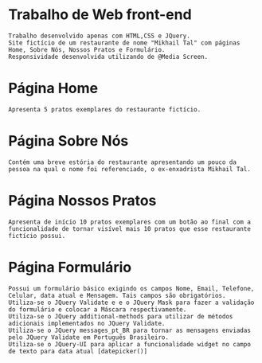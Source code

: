 # Trabalho de Web front-end
    Trabalho desenvolvido apenas com HTML,CSS e JQuery.
    Site fictício de um restaurante de nome "Mikhail Tal" com páginas Home, Sobre Nós, Nossos Pratos e Formulário.  
    Responsividade desenvolvida utilizando de @Media Screen.
    
# Página Home
    Apresenta 5 pratos exemplares do restaurante fictício.

# Página Sobre Nós
    Contém uma breve estória do restaurante apresentando um pouco da pessoa na qual o nome foi referenciado, o ex-enxadrista Mikhail Tal.

# Página Nossos Pratos
    Apresenta de início 10 pratos exemplares com um botão ao final com a funcionalidade de tornar visível mais 10 pratos que esse restaurante fictício possui.

# Página Formulário
    Possui um formulário básico exigindo os campos Nome, Email, Telefone, Celular, data atual e Mensagem. Tais campos são obrigatórios.
    Utiliza-se o JQuery Validate e e o JQuery Mask para fazer a validação do formulário e colocar a Máscara respectivamente.
    Utiliza-se o JQuery additional-methods para utilizar de métodos adicionais implementados no JQuery Validate.
    Utiliza-se o JQuery messages_pt_BR para tornar as mensagens enviadas pelo JQuery Validate em Português Brasileiro.
    Utiliza-se o JQuery-UI para aplicar a funcionalidade widget no campo de texto para data atual [datepicker()]
